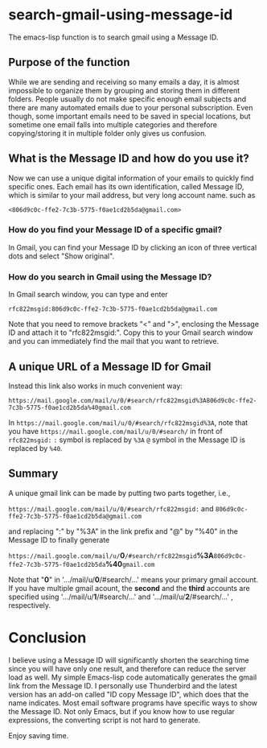 # search-gmail-using-message-id
The emacs-lisp function is to search gmail using a Message ID.

## Purpose of the function
While we are sending and receiving so many emails a day, it is almost impossible to organize them by grouping and storing them in different folders. People usually do not make specific enough email subjects and there are many automated emails due to your personal subscription. Even though, some important emails need to be saved in special locations, but sometime one email falls into multiple categories and therefore copying/storing it in multiple folder only gives us confusion.

## What is the Message ID and how do you use it?
Now we can use a unique digital information of your emails to quickly find specific ones.  Each email has its own identification, called Message ID, which is similar to your mail address, but very long account name. such as

`<806d9c0c-ffe2-7c3b-5775-f0ae1cd2b5da@gmail.com>`

### How do you find your Message ID of a specific gmail?
In Gmail, you can find your Message ID by clicking an icon of three vertical dots and select "Show original".

### How do you search in Gmail using the Message ID?
In Gmail search window, you can type and enter

`rfc822msgid:806d9c0c-ffe2-7c3b-5775-f0ae1cd2b5da@gmail.com`

Note that you need to remove brackets "<" and ">", enclosing the Message ID and attach it to "rfc822msgid:".
Copy this to your Gmail search window and you can immediately find the mail that you want to retrieve.

## A unique URL of a Message ID for Gmail
Instead this link also works in much convenient way:

`https://mail.google.com/mail/u/0/#search/rfc822msgid%3A806d9c0c-ffe2-7c3b-5775-f0ae1cd2b5da%40gmail.com`

In `https://mail.google.com/mail/u/0/#search/rfc822msgid%3A`, 
note that you have `https://mail.google.com/mail/u/0/#search/` in front of `rfc822msgid:`
`:` symbol is replaced by `%3A`
`@` symbol in the Message ID is replaced by `%40`.

## Summary
A unique gmail link can be made by putting two parts together, i.e.,

`https://mail.google.com/mail/u/0/#search/rfc822msgid:` and `806d9c0c-ffe2-7c3b-5775-f0ae1cd2b5da@gmail.com`

and replacing ":" by "%3A" in the link prefix and "@" by "%40" in the Message ID to finally generate

`https://mail.google.com/mail/u/`<strong>0</strong>`/#search/rfc822msgid`<strong>%3A</strong>`806d9c0c-ffe2-7c3b-5775-f0ae1cd2b5da`<strong>%40</strong>`gmail.com`

Note that "<strong>0</strong>" in '.../mail/u/<strong>0</strong>/#search/...' means your primary gmail account.  If you have multiple gmail acount, the <strong>second</strong> and the <strong>third</strong> accounts are specified using '.../mail/u/<strong>1</strong>/#search/...' and '.../mail/u/<strong>2</strong>/#search/...' , respectively. 

# Conclusion 
I believe using a Message ID will significantly shorten the searching time since you will have only one result, and therefore can reduce the server load as well. My simple Emacs-lisp code automatically generates the gmail link from the Message ID. I personally use Thunderbird and the latest version has an add-on called "ID copy Message ID", which does that the name indicates. Most email software programs have specific ways to show the Message ID. Not only Emacs, but if you know how to use regular expressions, the converting script is not hard to generate.

Enjoy saving time. 
 
